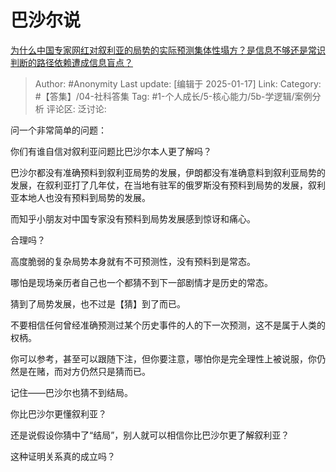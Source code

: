 # 巴沙尔说
[为什么中国专家网红对叙利亚的局势的实际预测集体性塌方？是信息不够还是常识判断的路径依赖遭成信息盲点？](https://www.zhihu.com/question/6359417262/answer/80921227127)

> Author: #Anonymity
> Last update: [编辑于 2025-01-17]
> Link:
> Category: #【答集】/04-社科答集 
> Tag: #1-个人成长/5-核心能力/5b-学逻辑/案例分析 
> 评论区:
> 泛讨论:

问一个非常简单的问题：

你们有谁自信对叙利亚问题比巴沙尔本人更了解吗？

巴沙尔都没有准确预料到叙利亚局势的发展，伊朗都没有准确意料到叙利亚局势的发展，在叙利亚打了几年仗，在当地有驻军的俄罗斯没有预料到局势的发展，叙利亚本地人也没有预料到局势的发展。

而知乎小朋友对中国专家没有预料到局势发展感到惊讶和痛心。

合理吗？

高度脆弱的复杂局势本身就有不可预测性，没有预料到是常态。

哪怕是现场亲历者自己也一个都猜不到下一部剧情才是历史的常态。

猜到了局势发展，也不过是【猜】到了而已。

不要相信任何曾经准确预测过某个历史事件的人的下一次预测，这不是属于人类的权柄。

你可以参考，甚至可以跟随下注，但你要注意，哪怕你是完全理性上被说服，你仍然是在赌，而对方仍然只是猜而已。

记住——巴沙尔也猜不到结局。

你比巴沙尔更懂叙利亚？

还是说假设你猜中了“结局”，别人就可以相信你比巴沙尔更了解叙利亚？

这种证明关系真的成立吗？
